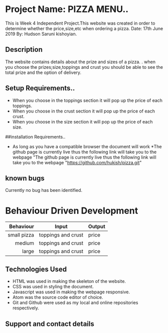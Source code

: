 # Project Name: PIZZA MENU..
This is Week 4 Independent Project.This website was created in order to determine whether the price,size,etc when ordering a pizza.
Date: 17th June 2019
By: Hudson Saruni kishoyian.

## Description
The website contains details about the prize and sizes of a pizza. .
 when you choose the prizes;size,toppings and crust you should be able to see the total prize and the option of delivery.
## Setup Requirements..
* When you choose in the toppings section it will pop up the price of each toppings.
* When  you choose  in the crust section it will pop up the price of each crust.
* When you choose in the size section it will pop up the price of each size.

##installation Requirements..
* As long as you have a compatible browser the document will work
*The github page is currently live thus the following link will take you to the webpage "The github page is currently live thus the following link will take you to the webpage "https://github.com/hukish/pizza.git"

## known bugs
Currently no bug has been identified.

# Behaviour Driven Development
|Behaviour                  | Input       | Output              |
|--------------------------:|:-----------:|:--------------------
|small pizza            | toppings and crust     | price        
|medium               |toppings and crust      | price
|large              | toppings and crust | price


## Technologies Used
* HTML was used in making the skeleton of the website.
* CSS was used in styling the document.
* Javascript was used in making the webpage responsive.
* Atom was the source code editor of choice.
* Git and Github were used as my local and online repositories respectively.

## Support and contact details
